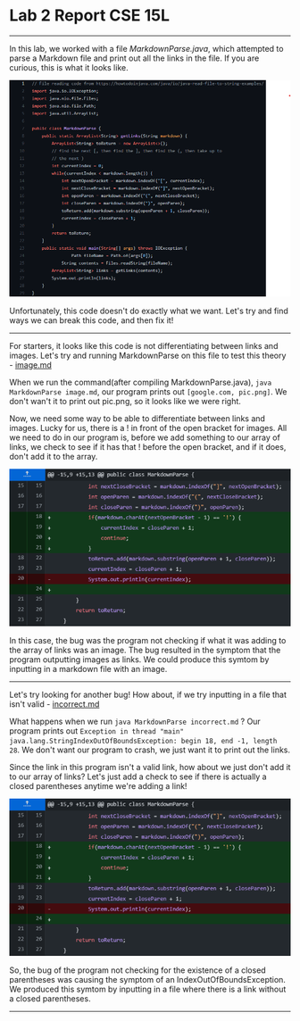 # Lab 2 Report CSE 15L

***

In this lab, we worked with a file *MarkdownParse.java*, which attempted to parse a Markdown file and print out all the links in the file. If you are curious, this is what it looks like. 

![OriginalCode](lab2-1.png)

Unfortunately, this code doesn't do exactly what we want. Let's try and find ways we can break this code, and then fix it!


***

For starters, it looks like this code is not differentiating between links and images. Let's try and running MarkdownParse on this file to test this theory -  [image.md](https://raw.githubusercontent.com/TheZenMasterz/markdown-parse/main/image.md)

When we run the command(after compiling MarkdownParse.java), ```java MarkdownParse image.md```, our program prints out ```[google.com, pic.png]```. We don't wan't it to print out pic.png, so it looks like we were right. 

Now, we need some way to be able to differentiate between links and images. Lucky for us, there is a ! in front of the open bracket for images. All we need to do in our program is, before we add something to our array of links, we check to see if it has that ! before the open bracket, and if it does, don't add it to the array. 

![](codeChange1.png)

In this case, the bug was the program not checking if what it was adding to the array of links was an image. The bug resulted in the symptom that the program outputting images as links. We could produce this symtom by inputting in a markdown file with an image. 

***

Let's try looking for another bug! How about, if we try inputting in a file that isn't valid - [incorrect.md](https://github.com/TheZenMasterz/markdown-parse/blob/main/incorrect.md)

What happens when we run ```java MarkdownParse incorrect.md``` ? Our program prints out ```Exception in thread "main" java.lang.StringIndexOutOfBoundsException: begin 18, end -1, length 28```. We don't want our program to crash, we just want it to print out the links. 

Since the link in this program isn't a valid link, how about we just don't add it to our array of links? Let's just add a check to see if there is actually a closed parentheses anytime we're adding a link!

![](codeChange1.png)

So, the bug of the program not checking for the existence of a closed parentheses was causing the symptom of an IndexOutOfBoundsException. We produced this symtom by inputting in a file where there is a link without a closed parentheses. 

***

